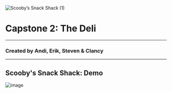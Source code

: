 ![Scooby’s Snack Shack (1)](https://github.com/clancycooper/DeliApp/assets/141694194/61531719-4696-4db1-a214-cf113cda0e6e)


# Capstone 2: The Deli
___
### Created by Andi, Erik, Steven & Clancy
___

## Scooby's Snack Shack: Demo

![image](https://github.com/clancycooper/DeliApp/assets/141694194/caa8642f-46f4-48a3-8dfb-cc32dcfdce2b)


